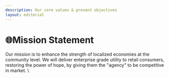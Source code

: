 ```yaml
---
description: Our core values & present objectives
layout: editorial
---
```


# 🌐Mission Statement

Our mission is to enhance the strength of localized economies at the community level. We will deliver enterprise grade utility to retail consumers, restoring the power of hope, by giving them the "agency" to be competitive in market. \


